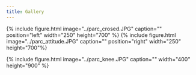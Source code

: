 ```yaml
---
title: Gallery
---
```


{% include figure.html image="../parc_crosed.JPG" caption="" position="left" width="250" height="700" %}
{% include figure.html image="../parc_attitude.JPG" caption="" position="right" width="250" height="700"%}


{% include figure.html image="../parc_knee.JPG" caption="" width="400" height="900" %}


